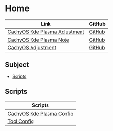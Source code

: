 

# Home

| Link | GitHub |
| ---- | ------ |
| [CachyOS Kde Plasma Adjustment](https://samwhelp.github.io/cachyos-kde-plasma-adjustment/) | [GitHub](https://github.com/samwhelp/cachyos-kde-plasma-adjustment) |
| [CachyOS Kde Plasma Note](https://samwhelp.github.io/note-about-cachyos-kde-plasma/) | [GitHub](https://github.com/samwhelp/note-about-cachyos-kde-plasma) |
| [CachyOS Adjustment](https://samwhelp.github.io/cachyos-adjustment/) | [GitHub](https://github.com/samwhelp/cachyos-adjustment) |




## Subject

* [Scripts](#scripts)




## Scripts

| Scripts |
| ---- |
| [CachyOS Kde Plasma Config](https://github.com/samwhelp/cachyos-kde-plasma-adjustment/tree/main/prototype/main/kde-config/locale/en_us/Breeze-Dark) |
| [Tool Config](https://github.com/samwhelp/cachyos-adjustment/tree/main/prototype/main/tool-config) |
